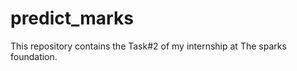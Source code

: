 # predict_marks
This repository contains the Task#2 of my internship at <h>The sparks foundation.</h>
